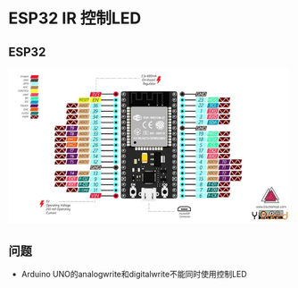 # ESP32 IR 控制LED

## ESP32 

![](img/esp32_pinout.jpg)


## 问题

* Arduino UNO的analogwrite和digitalwrite不能同时使用控制LED


